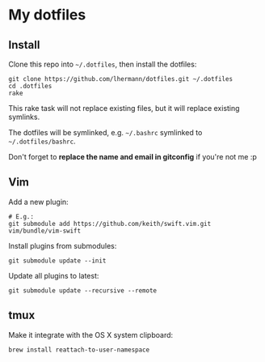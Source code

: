 # My dotfiles

## Install

Clone this repo into `~/.dotfiles`, then install the dotfiles:

    git clone https://github.com/lhermann/dotfiles.git ~/.dotfiles
    cd .dotfiles
    rake

This rake task will not replace existing files, but it will replace existing symlinks.

The dotfiles will be symlinked, e.g. `~/.bashrc` symlinked to `~/.dotfiles/bashrc`.

Don't forget to **replace the name and email in gitconfig** if you're not me :p


## Vim

Add a new plugin:

    # E.g.:
    git submodule add https://github.com/keith/swift.vim.git vim/bundle/vim-swift

Install plugins from submodules:

    git submodule update --init

Update all plugins to latest:

    git submodule update --recursive --remote


## tmux

Make it integrate with the OS X system clipboard:

    brew install reattach-to-user-namespace

